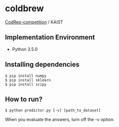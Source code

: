 # coldbrew

[CodRep-competition](https://github.com/KTH/CodRep-competition) / KAIST

## Implementation Environment

* Python 3.5.0

## Installing dependencies
```shell
$ pip install numpy 
$ pip install sklearn
$ pip install scipy
```

## How to run?
```shell
$ python predictor.py [-v] [path_to_dataset]
```
When you evaluate the answers, turn off the -v option. 
